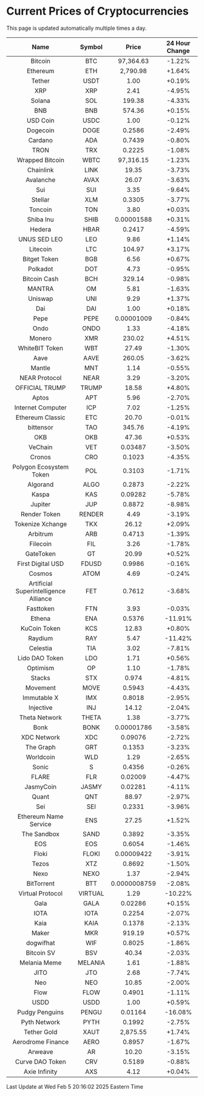 # Current Prices of Cryptocurrencies
This page is updated automatically multiple times a day.

| Name | Symbol | Price | 24 Hour Change |
| :---: |:---:| :---: | :---: |
| Bitcoin | BTC | 97,364.63 | -1.22% |
| Ethereum | ETH | 2,790.98 | +1.64% |
| Tether | USDT | 1.00 | +0.19% |
| XRP | XRP | 2.41 | -4.95% |
| Solana | SOL | 199.38 | -4.33% |
| BNB | BNB | 574.36 | +0.15% |
| USD Coin | USDC | 1.00 | -0.12% |
| Dogecoin | DOGE | 0.2586 | -2.49% |
| Cardano | ADA | 0.7439 | -0.80% |
| TRON | TRX | 0.2225 | -1.08% |
| Wrapped Bitcoin | WBTC | 97,316.15 | -1.23% |
| Chainlink | LINK | 19.35 | -3.73% |
| Avalanche | AVAX | 26.07 | -3.63% |
| Sui | SUI | 3.35 | -9.64% |
| Stellar | XLM | 0.3305 | -3.77% |
| Toncoin | TON | 3.80 | +0.03% |
| Shiba Inu | SHIB | 0.00001588 | +0.31% |
| Hedera | HBAR | 0.2417 | -4.59% |
| UNUS SED LEO | LEO | 9.86 | +1.14% |
| Litecoin | LTC | 104.97 | +3.17% |
| Bitget Token | BGB | 6.56 | +0.67% |
| Polkadot | DOT | 4.73 | -0.95% |
| Bitcoin Cash | BCH | 329.14 | -0.98% |
| MANTRA | OM | 5.81 | -1.63% |
| Uniswap | UNI | 9.29 | +1.37% |
| Dai | DAI | 1.00 | +0.18% |
| Pepe | PEPE | 0.00001009 | -0.84% |
| Ondo | ONDO | 1.33 | -4.18% |
| Monero | XMR | 230.02 | +4.51% |
| WhiteBIT Token | WBT | 27.49 | -1.30% |
| Aave | AAVE | 260.05 | -3.62% |
| Mantle | MNT | 1.14 | -0.55% |
| NEAR Protocol | NEAR | 3.29 | -3.20% |
| OFFICIAL TRUMP | TRUMP | 18.58 | +4.80% |
| Aptos | APT | 5.96 | -2.70% |
| Internet Computer | ICP | 7.02 | -1.25% |
| Ethereum Classic | ETC | 20.70 | -0.01% |
| bittensor | TAO | 345.76 | -4.19% |
| OKB | OKB | 47.36 | +0.53% |
| VeChain | VET | 0.03487 | -3.50% |
| Cronos | CRO | 0.1023 | -4.35% |
| Polygon Ecosystem Token | POL | 0.3103 | -1.71% |
| Algorand | ALGO | 0.2873 | -2.22% |
| Kaspa | KAS | 0.09282 | -5.78% |
| Jupiter | JUP | 0.8872 | -8.98% |
| Render Token | RENDER | 4.49 | -3.19% |
| Tokenize Xchange | TKX | 26.12 | +2.09% |
| Arbitrum | ARB | 0.4713 | -1.39% |
| Filecoin | FIL | 3.26 | -1.78% |
| GateToken | GT | 20.99 | +0.52% |
| First Digital USD | FDUSD | 0.9986 | -0.16% |
| Cosmos | ATOM | 4.69 | -0.24% |
| Artificial Superintelligence Alliance | FET | 0.7612 | -3.68% |
| Fasttoken | FTN | 3.93 | -0.03% |
| Ethena | ENA | 0.5376 | -11.91% |
| KuCoin Token | KCS | 12.83 | +0.80% |
| Raydium | RAY | 5.47 | -11.42% |
| Celestia | TIA | 3.02 | -7.81% |
| Lido DAO Token | LDO | 1.71 | +0.56% |
| Optimism | OP | 1.10 | -1.78% |
| Stacks | STX | 0.974 | -4.81% |
| Movement | MOVE | 0.5943 | -4.43% |
| Immutable X | IMX | 0.8018 | -2.95% |
| Injective | INJ | 14.12 | -2.04% |
| Theta Network | THETA | 1.38 | -3.77% |
| Bonk | BONK | 0.00001786 | -3.58% |
| XDC Network | XDC | 0.09076 | -2.72% |
| The Graph | GRT | 0.1353 | -3.23% |
| Worldcoin | WLD | 1.29 | -2.65% |
| Sonic | S | 0.4356 | -0.26% |
| FLARE | FLR | 0.02009 | -4.47% |
| JasmyCoin | JASMY | 0.02281 | -4.11% |
| Quant | QNT | 88.97 | -2.97% |
| Sei | SEI | 0.2331 | -3.96% |
| Ethereum Name Service | ENS | 27.25 | +1.52% |
| The Sandbox | SAND | 0.3892 | -3.35% |
| EOS | EOS | 0.6054 | -1.46% |
| Floki | FLOKI | 0.00009422 | -3.91% |
| Tezos | XTZ | 0.8692 | -1.50% |
| Nexo | NEXO | 1.37 | -2.94% |
| BitTorrent | BTT | 0.0000008759 | -2.08% |
| Virtual Protocol | VIRTUAL | 1.29 | -10.22% |
| Gala | GALA | 0.02286 | +0.15% |
| IOTA | IOTA | 0.2254 | -2.07% |
| Kaia | KAIA | 0.1378 | -2.13% |
| Maker | MKR | 919.19 | +0.57% |
| dogwifhat | WIF | 0.8025 | -1.86% |
| Bitcoin SV | BSV | 40.34 | -2.03% |
| Melania Meme | MELANIA | 1.61 | -1.88% |
| JITO | JTO | 2.68 | -7.74% |
| Neo | NEO | 10.85 | -2.00% |
| Flow | FLOW | 0.4901 | -1.11% |
| USDD | USDD | 1.00 | +0.59% |
| Pudgy Penguins | PENGU | 0.01164 | -16.08% |
| Pyth Network | PYTH | 0.1992 | -2.75% |
| Tether Gold | XAUT | 2,875.55 | +1.74% |
| Aerodrome Finance | AERO | 0.8957 | -1.67% |
| Arweave | AR | 10.20 | -3.15% |
| Curve DAO Token | CRV | 0.5189 | -0.88% |
| Axie Infinity | AXS | 4.12 | +0.04% |

Last Update at Wed Feb  5 20:16:02 2025 Eastern Time